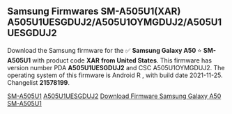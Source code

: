 <h2>Samsung Firmwares SM-A505U1(XAR) A505U1UESGDUJ2/A505U1OYMGDUJ2/A505U1UESGDUJ2</h2>
Download the Samsung firmware for the ✅ <strong>Samsung Galaxy A50 </strong> ⭐ <strong>SM-A505U1</strong> with product code <strong>XAR</strong> <strong> from United States</strong>. This firmware has version number PDA <strong>A505U1UESGDUJ2</strong> and CSC A505U1OYMGDUJ2. The operating system of this firmware is Android R , with build date 2021-11-25. Changelist <strong>21578199</strong>.


[SM-A505U1](https://samfirm.shop/samsung/model/SM-A505U1)
[A505U1UESGDUJ2](https://samfirm.shop/samsung/pda/A505U1UESGDUJ2)
[Download Firmware Samsung Galaxy A50 SM-A505U1](https://samfirm.shop/samsung/firmware/477413)
